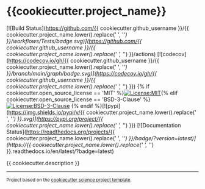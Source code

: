 {{cookiecutter.project_name}}
==============================
[![Build Status](https://github.com/{{ cookiecutter.github_username }}/{{ cookiecutter.project_name.lower().replace(' ', '_') }}/workflows/Tests/badge.svg)](https://github.com/{{ cookiecutter.github_username }}/{{ cookiecutter.project_name.lower().replace(' ', '_') }}/actions)
[![codecov](https://codecov.io/gh/{{ cookiecutter.github_username }}/{{ cookiecutter.project_name.lower().replace(' ', '_') }}/branch/main/graph/badge.svg)](https://codecov.io/gh/{{ cookiecutter.github_username }}/{{ cookiecutter.project_name.lower().replace(' ', '_') }})
{% if cookiecutter.open_source_license == 'MIT' %}[![License:MIT](https://img.shields.io/badge/License-MIT-lightgray.svg?style=flt-square)](https://opensource.org/licenses/MIT){% elif cookiecutter.open_source_license == 'BSD-3-Clause' %}[![License:BSD-3-Clause](https://img.shields.io/badge/License-BSD%203--Clause-lightgray.svg?style=flt-square)](https://opensource.org/licenses/BSD-3-Clause)
{% endif %}[![pypi](https://img.shields.io/pypi/v/{{ cookiecutter.project_name.lower().replace(' ', '_') }}.svg)](https://pypi.org/project/{{ cookiecutter.project_name.lower().replace(' ', '_') }})
[![Documentation Status](https://readthedocs.org/projects/{{ cookiecutter.project_name.lower().replace(' ', '_') }}/badge/?version=latest)](https://{{ cookiecutter.project_name.lower().replace(' ', '_') }}.readthedocs.io/en/latest/?badge=latest)
<!-- [![conda-forge](https://img.shields.io/conda/dn/conda-forge/{{ cookiecutter.project_name.lower().replace(' ', '_') }}?label=conda-forge)](https://anaconda.org/conda-forge/{{ cookiecutter.project_name.lower().replace(' ', '_') }}) -->

{{ cookiecutter.description }}

--------

<p><small>Project based on the <a target="_blank" href="https://github.com/jbusecke/cookiecutter-science-project">cookiecutter science project template</a>.</small></p>
